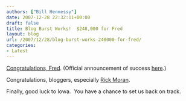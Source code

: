 ```yaml
---
authors: ["Bill Hennessy"]
date: 2007-12-28 22:32:11+00:00
draft: false
title: Blog Burst Works!  $248,000 for Fred
layout: blog
url: /2007/12/28/blog-burst-works-248000-for-fred/
categories:
- Latest
---
```


[Congratulations, Fred](https://www.fred08.com/index.aspx). (Official announcement of success [here](https://fredfile.fred08.com/blog/2007/blogburst-for-fred-day-2/).)

Congratulations, bloggers, especially [Rick Moran](https://rightwingnuthouse.com/archives/2007/12/27/blogburst-for-fred-join-the-marbleheaders/).

Finally, good luck to Iowa.  You have a chance to set us back on track.
